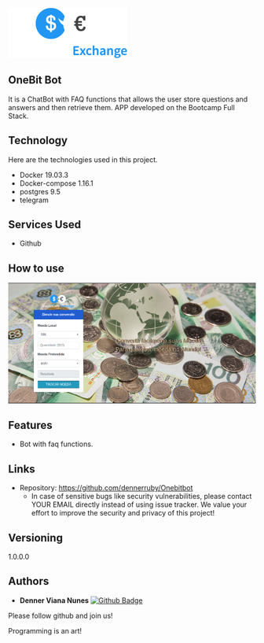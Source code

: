 ![Logo of the project](https://github.com/dennerruby/Onebitexchange/blob/master/public/readme_images/logo.png)
 
## OneBit Bot
 
It is a ChatBot with FAQ functions that allows the user
store questions and answers and then retrieve them.
APP developed on the Bootcamp Full Stack.
 
## Technology 
 
Here are the technologies used in this project.
 

* Docker 19.03.3
* Docker-compose 1.16.1
* postgres 9.5
* telegram

## Services Used
 
* Github


 
## How to use
 
![Home Screen](https://github.com/dennerruby/Onebitexchange/blob/master/public/readme_images/Captura%20de%20tela%20de%202020-01-13%2021-00-42.png)
 
 
## Features
 
  - Bot with faq functions.
 
 
## Links

  - Repository: https://github.com/dennerruby/Onebitbot
    - In case of sensitive bugs like security vulnerabilities, please contact
      YOUR EMAIL directly instead of using issue tracker. We value your effort
      to improve the security and privacy of this project!
 
 
## Versioning
 
1.0.0.0
 
 
## Authors
 
* **Denner Viana Nunes**
[![Github Badge](https://img.shields.io/badge/-Github-000?style=flat-square&logo=Github&logoColor=white&link=https://github.com/dennerruby)](https://github.com/dennerruby)
 
 
Please follow github and join us!

Programming is an art!
